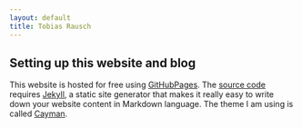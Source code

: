 ```yaml
---
layout: default
title: Tobias Rausch
---
```


Setting up this website and blog
---

This website is hosted for free using [GitHubPages](https://pages.github.com/). The [source code](https://github.com/tobiasrausch/tobiasrausch.github.io) requires [Jekyll](https://jekyllrb.com/), a static site generator that makes it really easy to write down your website content in Markdown language. The theme I am using is called [Cayman](https://github.com/pages-themes/cayman).
